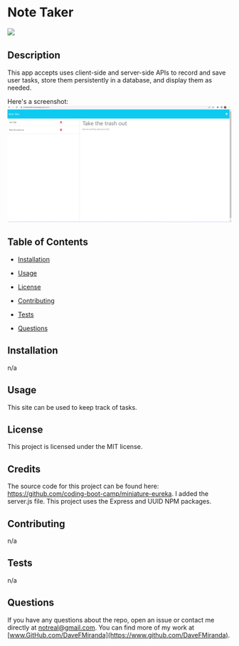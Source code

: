 # Note Taker

![](https://img.shields.io/badge/License-MIT-blue)

## Description

This app accepts uses client-side and server-side APIs to record and save user tasks, store them persistently in a database, and display them as needed.

Here's a screenshot: ![Screenshot](/public/assets/screenshot.png)

## Table of Contents

  * [Installation](#installation)

  * [Usage](#usage)

  * [License](#license)

  * [Contributing](#contributing)

  * [Tests](#tests)

  * [Questions](#questions)

## Installation

n/a

## Usage

This site can be used to keep track of tasks.

## License

This project is licensed under the MIT license.

## Credits

The source code for this project can be found here: https://github.com/coding-boot-camp/miniature-eureka. I added the server.js file. This project uses the Express and UUID NPM packages.

## Contributing

n/a

## Tests

n/a

## Questions

If you have any questions about the repo, open an issue or contact me directly at [notreal@gmail.com](mailto:notreal@gmail.com). You can find more of my work at [www.GitHub.com/DaveFMiranda](https://www.github.com/DaveFMiranda).
  

